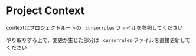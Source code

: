 # Project Context

contextはプロジェクトルートの `.cursorrules` ファイルを参照してください

やり取りする上で、変更が生じた部分は `.cursorrules` ファイルを直接更新してください